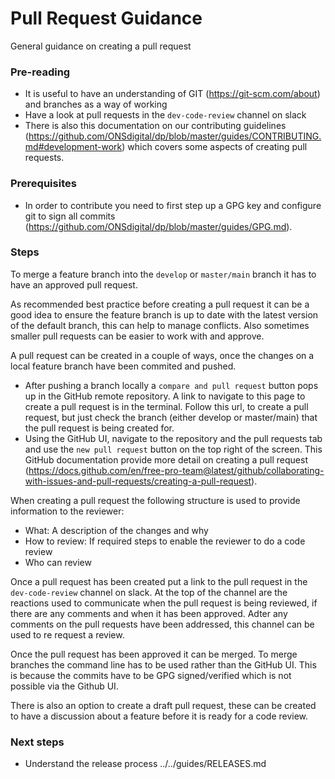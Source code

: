 Pull Request Guidance
===========================

General guidance on creating a pull request

### Pre-reading

- It is useful to have an understanding of GIT (https://git-scm.com/about) and branches as a way of working
- Have a look at pull requests in the `dev-code-review` channel on slack
- There is also this documentation on our contributing guidelines (https://github.com/ONSdigital/dp/blob/master/guides/CONTRIBUTING.md#development-work) which covers some aspects of creating pull requests. 

### Prerequisites

- In order to contribute you need to first step up a GPG key and configure git to sign all commits (https://github.com/ONSdigital/dp/blob/master/guides/GPG.md).

### Steps

To merge a feature branch into the `develop` or `master/main` branch it has to have an approved pull request. 

As recommended best practice before creating a pull request it can be a good idea to ensure the feature branch is up to date with the latest version of the default branch, this can help to manage conflicts. Also sometimes smaller pull requests can be easier to work with and approve. 

A pull request can be created in a couple of ways, once the changes on a local feature branch have been commited and pushed. 
- After pushing a branch locally a `compare and pull request` button pops up in the GitHub remote repository. A link to navigate to this page to create a pull request is in the terminal. Follow this url, to create a pull request, but just check the branch (either develop or master/main) that the pull request is being created for.
- Using the GitHub UI, navigate to the repository and the pull requests tab and use the `new pull request` button on the top right of the screen. This GitHub documentation provide more detail on creating a pull request (https://docs.github.com/en/free-pro-team@latest/github/collaborating-with-issues-and-pull-requests/creating-a-pull-request). 

When creating a pull request the following structure is used to provide information to the reviewer:
- What: A description of the changes and why
- How to review: If required steps to enable the reviewer to do a code review
- Who can review

Once a pull request has been created put a link to the pull request in the `dev-code-review` channel on slack. At the top of the channel are the reactions used to communicate when the pull request is being reviewed, if there are any comments and when it has been approved. Adter any comments on the pull requests have been addressed, this channel can be used to re request a review.

Once the pull request has been approved it can be merged. To merge branches the command line has to be used rather than the GitHub UI. This is because the commits have to be GPG signed/verified which is not possible via the Github UI.

There is also an option to create a draft pull request, these can be created to have a discussion about a feature before it is ready for a code review.

### Next steps

- Understand the release process ../../guides/RELEASES.md



